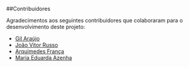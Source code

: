 ##Contribuidores

Agradecimentos aos seguintes contribuidores que colaboraram para o desenvolvimento deste projeto:

- [Gil Araújo](https://github.com/Gil32610)
- [João Vitor Russo](https://github.com/BrunTitoWars)
- [Arquimedes França](https://github.com/arqowl)
- [Maria Eduarda Azenha](https://github.com/EduardaPires)
